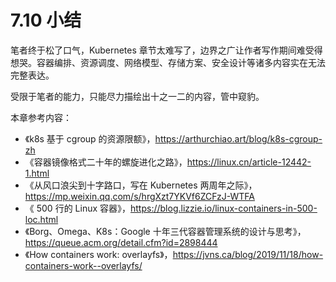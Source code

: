 # 7.10 小结

笔者终于松了口气，Kubernetes 章节太难写了，边界之广让作者写作期间难受得想哭。容器编排、资源调度、网络模型、存储方案、安全设计等诸多内容实在无法完整表达。

受限于笔者的能力，只能尽力描绘出十之一二的内容，管中窥豹。

本章参考内容： 

- 《k8s 基于 cgroup 的资源限额》，https://arthurchiao.art/blog/k8s-cgroup-zh
- 《容器镜像格式二十年的螺旋进化之路》，https://linux.cn/article-12442-1.html
- 《从风口浪尖到十字路口，写在 Kubernetes 两周年之际》，https://mp.weixin.qq.com/s/hrgXzt7YKVf6ZCFzJ-WTFA
- 《 500 行的 Linux 容器》，https://blog.lizzie.io/linux-containers-in-500-loc.html
- 《Borg、Omega、K8s：Google 十年三代容器管理系统的设计与思考》，https://queue.acm.org/detail.cfm?id=2898444
- 《How containers work: overlayfs》，https://jvns.ca/blog/2019/11/18/how-containers-work--overlayfs/